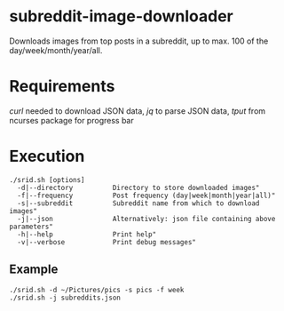 # subreddit-image-downloader
Downloads images from top posts in a subreddit, up to max. 100 of the day/week/month/year/all.
# Requirements
*curl* needed to download JSON data, *jq* to parse JSON data, *tput* from ncurses package for progress bar
# Execution
```
./srid.sh [options]
  -d|--directory          Directory to store downloaded images"
  -f|--frequency          Post frequency (day|week|month|year|all)"
  -s|--subreddit          Subreddit name from which to download images"
  -j|--json               Alternatively: json file containing above parameters"
  -h|--help               Print help"
  -v|--verbose            Print debug messages"
```
## Example
```
./srid.sh -d ~/Pictures/pics -s pics -f week
./srid.sh -j subreddits.json
```
